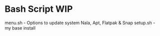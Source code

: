 # Bash Script WIP
menu.sh - Options to update system  Nala, Apt, Flatpak & Snap
setup.sh - my base install 
